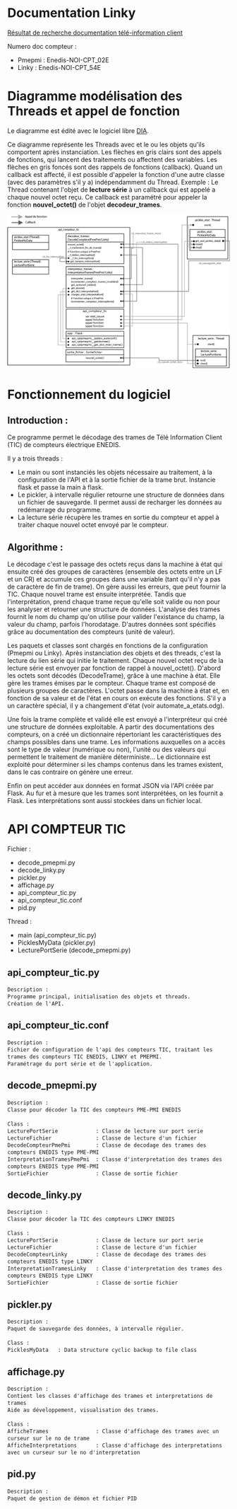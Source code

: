 # Documentation Linky
[Résultat de recherche documentation télé-information client](https://www.enedis.fr/recherche?page=0%2C0%2C0%2C0&keywords=t%C3%A9l%C3%A9-information&types%5Bnews%5D=0&types%5Bpage%5D=0&types%5Bdocument%5D=0&types%5Bvideo%5D=0&index=documents)

Numero doc compteur :
   - Pmepmi : Enedis-NOI-CPT_02E
   - Linky  : Enedis-NOI-CPT_54E

# Diagramme modélisation des Threads et appel de fonction
Le diagramme est édité avec le logiciel libre [DIA](http://dia-installer.de/).

Ce diagramme représente les Threads avec et le ou les objets qu'ils comportent après instanciation. Les flèches en gris clairs sont des appels de fonctions, qui lancent des traitements ou affectent des variables. Les flèches en gris foncés sont des rappels de fonctions (callback). Quand un callback est affecté, il est possible d'appeler la fonction d'une autre classe (avec des paramètres s'il y a) indépendamment du Thread.
Exemple : Le Thread contenant l'objet de **lecture série** à un callback qui est appelé a chaque nouvel octet reçu. Ce callback est paramétré pour appeler la fonction **nouvel_octet()** de l'objet **decodeur_trames**.

![Image Diagramme des threads, objets et appels](./Diagramme_API/Diagramme_API_Compteur_TIC-Thread_Class_Function_1920x.png)

# Fonctionnement du logiciel
## Introduction :
Ce programme permet le décodage des trames de Télé Information Client (TIC) de compteurs électrique ENEDIS.

Il y a trois threads :
- Le main ou sont instanciés les objets nécessaire au traitement, à la configuration de l'API et à la sortie fichier de la trame brut. Instancie flask et passe la main à flask.
- Le pickler, à intervalle régulier retourne une structure de données dans un fichier de sauvegarde. Il permet aussi de recharger les données au redémarrage du programme.
- La lecture série récupère les trames en sortie du compteur et appel à traiter chaque nouvel octet envoyé par le compteur.

## Algorithme :

Le décodage c'est le passage des octets reçus dans la machine à état qui ensuite créé des groupes de caractères (ensemble des octets entre un LF et un CR) et accumule ces groupes dans une variable (tant qu'il n'y a pas de caractère de fin de trame). On gère aussi les erreurs, que peut fournir la TIC. Chaque nouvel trame est ensuite interprétée.
Tandis que l'interprétation, prend chaque trame reçue qu'elle soit valide ou non pour les analyser et retourner une structure de données. L'analyse des trames fournit le nom du champ qu'on utilise pour valider l'existance du champ, la valeur du champ, parfois l'horodatage. D'autres données sont spécifiés grâce au documentation des compteurs (unité de valeur).

Les paquets  et classes sont chargés en fonctions de la configuration (Pmepmi ou Linky). Après instanciation des objets et des threads, c'est la lecture du lien série qui initie le traitement. Chaque nouvel octet reçu de la lecture série est envoyer par fonction de rappel à nouvel_octet(). D'abord les octets sont décodés (DecodeTrame), grâce à une machine à état. Elle gère les trames émises par le compteur. Chaque trame est composé de plusieurs groupes de caractères. L'octet passe dans la machine à état et, en fonction de sa valeur et de l'état en cours on exécute des fonctions. S'il y a un caractère spécial, il y a changement d'état (voir automate_a_etats.odg).

Une fois la trame complète et validé elle est envoyé a l'interpréteur qui créé une structure de données exploitable. A partir des documentations des compteurs, on a créé un dictionnaire répertoriant les caractéristiques des champs possibles dans une trame. Les informations auxquelles on a accès sont le type de valeur (numérique ou non), l'unité ou des valeurs qui permettent le traitement de manière déterministe... Le dictionnaire est exploité pour déterminer si les champs contenus dans les trames existent, dans le cas contraire on génère une erreur.

Enfin on peut accéder aux données en format JSON via l'API créée par Flask. Au fur et à mesure que les trames sont interprétées, on les fournit a Flask. Les interprétations sont aussi stockées dans un fichier local.

# API COMPTEUR TIC
Fichier :
- decode_pmepmi.py
- decode_linky.py
- pickler.py
- affichage.py
- api_compteur_tic.py
- api_compteur_tic.conf
- pid.py

Thread :
- main (api_compteur_tic.py)
- PicklesMyData (pickler.py)
- LecturePortSerie (decode_pmepmi.py)

## api_compteur_tic.py
    Description :
    Programme principal, initialisation des objets et threads.
    Création de l'API.

## api_compteur_tic.conf
    Description :
    Fichier de configuration de l'api des compteurs TIC, traitant les trames des compteurs TIC ENEDIS, LINKY et PMEPMI.
    Paramétrage du port série et de l'application.

## decode_pmepmi.py
    Description :
    Classe pour décoder la TIC des compteurs PME-PMI ENEDIS

    Class :
    LecturePortSerie            : Classe de lecture sur port serie
    LectureFichier              : Classe de lecture d'un fichier
    DecodeCompteurPmePmi        : Classe de decodage des trames des compteurs ENEDIS type PME-PMI
    InterpretationTramesPmePmi  : Classe d'interpretation des trames des compteurs ENEDIS type PME-PMI
    SortieFichier               : Classe de sortie fichier

## decode_linky.py
    Description :
    Classe pour décoder la TIC des compteurs LINKY ENEDIS

    Class :
    LecturePortSerie            : Classe de lecture sur port serie
    LectureFichier              : Classe de lecture d'un fichier
    DecodeCompteurLinky         : Classe de decodage des trames des compteurs ENEDIS type LINKY
    InterpretationTramesLinky   : Classe d'interpretation des trames des compteurs ENEDIS type LINKY
    SortieFichier               : Classe de sortie fichier

## pickler.py
    Description :
    Paquet de sauvegarde des données, à intervalle régulier.

    Class :
    PicklesMyData   : Data structure cyclic backup to file class

## affichage.py
    Description :
    Contient les classes d'affichage des trames et interpretations de trames
    Aide au développement, visualisation des trames.

    Class :
    AfficheTrames               : Classe d'affichage des trames avec un curseur sur le no de trame
    AfficheInterpretations      : Classe d'affichage des interpretations avec un curseur sur le no d'interpretation

## pid.py
    Description :
    Paquet de gestion de démon et fichier PID
